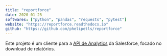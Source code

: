 ```yaml
---
title: "reportforce"
date: 2020-01-25
softwares: ["python", "pandas", "requests", "pytest"]
website: "https://reportforce.readthedocs.io"
github: "https://github.com/phelipetls/reportforce"
---
```


Este projeto é um cliente para a [API de
Analytics](https://resources.docs.salesforce.com/226/latest/en-us/sfdc/pdf/bi_dev_guide_rest.pdf)
da Salesforce, focado no download de relatórios.

<!--more-->
